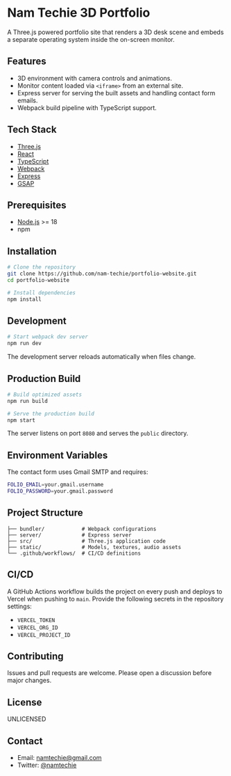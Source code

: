 # Nam Techie 3D Portfolio

A Three.js powered portfolio site that renders a 3D desk scene and embeds a separate operating system inside the on-screen monitor.

## Features
- 3D environment with camera controls and animations.
- Monitor content loaded via `<iframe>` from an external site.
- Express server for serving the built assets and handling contact form emails.
- Webpack build pipeline with TypeScript support.

## Tech Stack
- [Three.js](https://threejs.org/)
- [React](https://react.dev/)
- [TypeScript](https://www.typescriptlang.org/)
- [Webpack](https://webpack.js.org/)
- [Express](https://expressjs.com/)
- [GSAP](https://greensock.com/gsap/)

## Prerequisites
- [Node.js](https://nodejs.org/) >= 18
- npm

## Installation
```bash
# Clone the repository
git clone https://github.com/nam-techie/portfolio-website.git
cd portfolio-website

# Install dependencies
npm install
```

## Development
```bash
# Start webpack dev server
npm run dev
```
The development server reloads automatically when files change.

## Production Build
```bash
# Build optimized assets
npm run build

# Serve the production build
npm start
```
The server listens on port `8080` and serves the `public` directory.

## Environment Variables
The contact form uses Gmail SMTP and requires:
```bash
FOLIO_EMAIL=your.gmail.username
FOLIO_PASSWORD=your.gmail.password
```

## Project Structure
```
├── bundler/            # Webpack configurations
├── server/             # Express server
├── src/                # Three.js application code
├── static/             # Models, textures, audio assets
└── .github/workflows/  # CI/CD definitions
```

## CI/CD
A GitHub Actions workflow builds the project on every push and deploys to Vercel when pushing to `main`.
Provide the following secrets in the repository settings:
- `VERCEL_TOKEN`
- `VERCEL_ORG_ID`
- `VERCEL_PROJECT_ID`

## Contributing
Issues and pull requests are welcome. Please open a discussion before major changes.

## License
UNLICENSED

## Contact
- Email: [namtechie@gmail.com](mailto:namtechie@gmail.com)
- Twitter: [@namtechie](https://twitter.com/namtechie)

